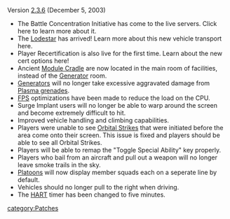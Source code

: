 Version [2.3.6](2.3.6 "wikilink") (December 5, 2003)

-   The Battle Concentration Initiative has come to the live servers.
    Click here to learn more about it.
-   The [Lodestar](Lodestar "wikilink") has arrived! Learn more about
    this new vehicle transport here.
-   Player Recertification is also live for the first time. Learn about
    the new cert options here!
-   Ancient [Module Cradle](Module_Cradle "wikilink") are now located in
    the main room of facilities, instead of the
    [Generator](Generator "wikilink") room.
-   [Generators](Generator "wikilink") will no longer take excessive
    aggravated damage from [Plasma grenades](Plasma_grenade "wikilink").
-   [FPS](FPS "wikilink") optimizations have been made to reduce the
    load on the CPU.
-   Surge Implant users will no longer be able to warp around the screen
    and become extremely difficult to hit.
-   Improved vehicle handling and climbing capabilities.
-   Players were unable to see [Orbital
    Strikes](Orbital_Strike "wikilink") that were initiated before the
    area come onto their screen. This issue is fixed and players should
    be able to see all Orbital Strikes.
-   Players will be able to remap the "Toggle Special Ability" key
    properly.
-   Players who bail from an aircraft and pull out a weapon will no
    longer leave smoke trails in the sky.
-   [Platoons](Platoon "wikilink") will now display member squads each
    on a seperate line by default.
-   Vehicles should no longer pull to the right when driving.
-   The [HART](HART "wikilink") timer has been changed to five minutes.

[category:Patches](category:Patches "wikilink")